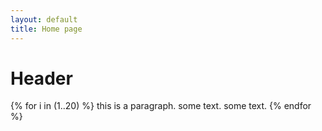 ```yaml
---
layout: default
title: Home page
---
```

# Header
{% for i in (1..20) %}
this is a paragraph. some text. some text.
{% endfor %}